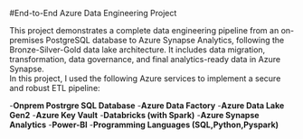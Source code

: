 #End-to-End Azure Data Engineering Project

This project demonstrates a complete data engineering pipeline from an on-premises PostgreSQL database to Azure Synapse Analytics, following the Bronze-Silver-Gold data lake architecture. It includes data migration, transformation, data governance, and final analytics-ready data in Azure Synapse.  
In this project, I used the following Azure services to implement a secure and robust ETL pipeline:

-**Onprem Postrgre SQL Database**
-**Azure Data Factory**
-**Azure Data Lake Gen2**
-**Azure Key Vault**
-**Databricks (with Spark)**
-**Azure Synapse Analytics**
-**Power-BI**
-**Programming Languages (SQL,Python,Pyspark)**
